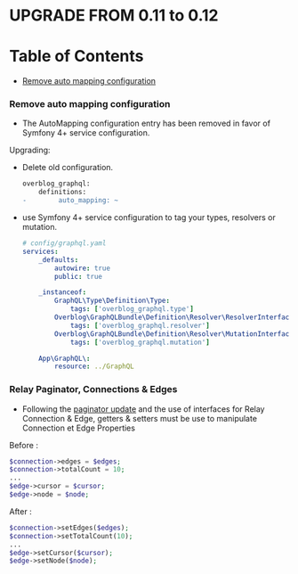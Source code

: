 UPGRADE FROM 0.11 to 0.12
=======================

# Table of Contents

- [Remove auto mapping configuration](#remove-auto-mapping-configuration)

### Remove auto mapping configuration

 * The AutoMapping configuration entry has been removed in favor of Symfony 4+ service configuration.

  Upgrading:
   - Delete old configuration.
        ```diff
        overblog_graphql:
            definitions:
        -        auto_mapping: ~
        ```
   - use Symfony 4+ service configuration to tag your types, resolvers or mutation.
       ```yaml
       # config/graphql.yaml
       services:
           _defaults:
               autowire: true
               public: true
       
           _instanceof:
               GraphQL\Type\Definition\Type:
                   tags: ['overblog_graphql.type']
               Overblog\GraphQLBundle\Definition\Resolver\ResolverInterface:
                   tags: ['overblog_graphql.resolver']
               Overblog\GraphQLBundle\Definition\Resolver\MutationInterface:
                   tags: ['overblog_graphql.mutation']
       
           App\GraphQL\:
               resource: ../GraphQL
       ```


### Relay Paginator, Connections & Edges

-   Following the [paginator update](docs/helpers/relay-paginator.md) and the use of interfaces for Relay Connection & Edge, getters & setters must be use to manipulate Connection et Edge Properties

Before :

```php
$connection->edges = $edges;
$connection->totalCount = 10;
...
$edge->cursor = $cursor;
$edge->node = $node;

```

After :

```php
$connection->setEdges($edges);
$connection->setTotalCount(10);
...
$edge->setCursor($cursor);
$edge->setNode($node);
```